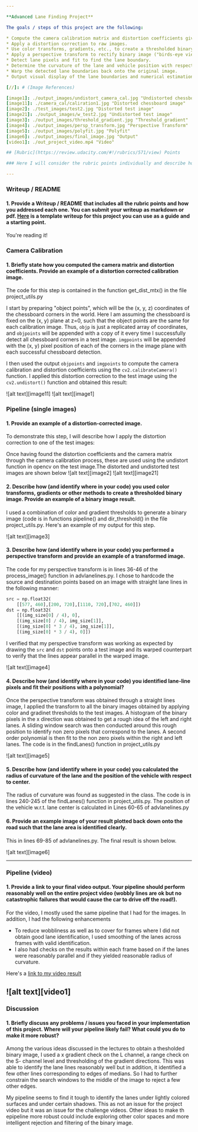 ```yaml
---

**Advanced Lane Finding Project**

The goals / steps of this project are the following:

* Compute the camera calibration matrix and distortion coefficients given a set of chessboard images.
* Apply a distortion correction to raw images.
* Use color transforms, gradients, etc., to create a thresholded binary image.
* Apply a perspective transform to rectify binary image ("birds-eye view").
* Detect lane pixels and fit to find the lane boundary.
* Determine the curvature of the lane and vehicle position with respect to center.
* Warp the detected lane boundaries back onto the original image.
* Output visual display of the lane boundaries and numerical estimation of lane curvature and vehicle position.

[//]: # (Image References)

[image1]: ./output_images/undistort_camera_cal.jpg "Undistorted chessboard image"
[image11]: ./camera_cal/caliration1.jpg "Distorted chessboard image"
[image2]: ./test_images/test2.jpg "Distorted test image"
[image21]: ./output_images/w_test2.jpg "Undistorted test image"
[image3]: ./output_images/threshold_gradient.jpg "Threshold_gradient"
[image4]: ./output_images/persp_transform.jpg "Perspective Transform"
[image5]: ./output_images/polyfit.jpg "Polyfit"
[image6]: ./output_images/final_image.jpg "Output"
[video1]: ./out_project_video.mp4 "Video"

## [Rubric](https://review.udacity.com/#!/rubrics/571/view) Points

### Here I will consider the rubric points individually and describe how I addressed each point in my implementation.  

---
```


### Writeup / README

#### 1. Provide a Writeup / README that includes all the rubric points and how you addressed each one.  You can submit your writeup as markdown or pdf.  [Here](https://github.com/udacity/CarND-Advanced-Lane-Lines/blob/master/writeup_template.md) is a template writeup for this project you can use as a guide and a starting point.  

You're reading it!

### Camera Calibration

#### 1. Briefly state how you computed the camera matrix and distortion coefficients. Provide an example of a distortion corrected calibration image.

The code for this step is contained in the function get_dist_mtx() in the file project_utils.py  

I start by preparing "object points", which will be the (x, y, z) coordinates of the chessboard corners in the world. Here I am assuming the chessboard is fixed on the (x, y) plane at z=0, such that the object points are the same for each calibration image.  Thus, `objp` is just a replicated array of coordinates, and `objpoints` will be appended with a copy of it every time I successfully detect all chessboard corners in a test image.  `imgpoints` will be appended with the (x, y) pixel position of each of the corners in the image plane with each successful chessboard detection.  

I then used the output `objpoints` and `imgpoints` to compute the camera calibration and distortion coefficients using the `cv2.calibrateCamera()` function.  I applied this distortion correction to the test image using the `cv2.undistort()` function and obtained this result: 

![alt text][image11] ![alt text][image1]

### Pipeline (single images)

#### 1. Provide an example of a distortion-corrected image.

To demonstrate this step, I will describe how I apply the distortion correction to one of the test images:

Once having found the distortion coefficients and the camera matrix through the camera calibration process, these are used using the undistort function in opencv on the test image.The distorted and undistorted test images are shown below
![alt text][image2] ![alt text][image21]

#### 2. Describe how (and identify where in your code) you used color transforms, gradients or other methods to create a thresholded binary image.  Provide an example of a binary image result.

I used a combination of color and gradient thresholds to generate a binary image (code is in functions pipeline() and dir_threshold() in the file project_utils.py.  Here's an example of my output for this step.  

![alt text][image3]

#### 3. Describe how (and identify where in your code) you performed a perspective transform and provide an example of a transformed image.

The code for my perspective transform is in lines 36-46 of the process_image() function in advlanelines.py.  I chose to hardcode the source and destination points based on an image with straight lane lines in the following manner:

```python
src = np.float32(
    [[577, 460],[200, 720],[1110, 720],[702, 460]])
dst = np.float32(
    [[(img_size[0] / 4), 0],
    [(img_size[0] / 4), img_size[1]],
    [(img_size[0] * 3 / 4), img_size[1]],
    [(img_size[0] * 3 / 4), 0]])
```

I verified that my perspective transform was working as expected by drawing the `src` and `dst` points onto a test image and its warped counterpart to verify that the lines appear parallel in the warped image.

![alt text][image4]

#### 4. Describe how (and identify where in your code) you identified lane-line pixels and fit their positions with a polynomial?

Once the perspective transform was obtained through a straight lines image, I applied the transform to all the binary images obtained by applying color and gradinet thresholds to the test images. A histogram of the binary pixels in the x direction was obtained to get a rough idea of the left and right lanes. 
A sliding window search was then conducted around this rough position to identify non zero pixels that correspond to the lanes. A second order polynomial is then fit to the non zero pixels within the right and left lanes.
The code is in the findLanes() function in project_utils.py

![alt text][image5]

#### 5. Describe how (and identify where in your code) you calculated the radius of curvature of the lane and the position of the vehicle with respect to center.

The radius of curvature was found as suggested in the class. The code is in lines 240-245 of the findLanes() function in project_utils.py. The position of the vehicle w.r.t. lane center is calculated in Lines 60-65 of advlanelines.py

#### 6. Provide an example image of your result plotted back down onto the road such that the lane area is identified clearly.

This in lines 69-85 of advlanelines.py. The final result is shown below.

![alt text][image6]

---

### Pipeline (video)

#### 1. Provide a link to your final video output.  Your pipeline should perform reasonably well on the entire project video (wobbly lines are ok but no catastrophic failures that would cause the car to drive off the road!).

For the video, I mostly used the same pipeline that I had for the images. In addition, I had the following enhancements
* To reduce wobbliness as well as to cover for frames where I did not obtain good lane identification, I used smoothing of the lanes across frames with valid identification.
* I also had checks on the results within each frame based on if the lanes were reasonably parallel and if they yielded reasonable radius of curvature.

Here's a [link to my video result](./out_project_video.mp4)

![alt text][video1]
---

### Discussion

#### 1. Briefly discuss any problems / issues you faced in your implementation of this project.  Where will your pipeline likely fail?  What could you do to make it more robust?

Among the various ideas discussed in the lectures to obtain a thesholded binary image, I used a x gradient check on the L channel, a range check on the S- channel level and thresholding of the gradient directions. This was able to identify the lane lines reasonably well but in addition, it identified a few other lines corresponding to edges of medians. So I had to further constrain the search windows to the middle of the image to reject a few other edges.

My pipeline seems to find it tough to identify the lanes under lightly colored surfaces and under certain shadows. This as not an issue for the project video but it was an issue for the challenge videos. Other ideas to make th epipeline more robust could include exploring other color spaces and more intelligent rejection and filtering of the binary image. 
